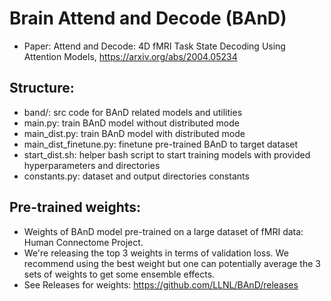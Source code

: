 # Brain Attend and Decode (BAnD)
- Paper: Attend and Decode: 4D fMRI Task State Decoding Using Attention Models, https://arxiv.org/abs/2004.05234

## Structure:
- band/: src code for BAnD related models and utilities
- main.py: train BAnD model without distributed mode
- main_dist.py: train BAnD model with distributed mode
- main_dist_finetune.py: finetune pre-trained BAnD to target dataset
- start_dist.sh: helper bash script to start training models with provided hyperparameters and directories
- constants.py: dataset and output directories constants

## Pre-trained weights:
- Weights of BAnD model pre-trained on a large dataset of fMRI data: Human Connectome Project.
- We're releasing the top 3 weights in terms of validation loss. We recommend using the best weight but one can potentially average the 3 sets of weights to get some ensemble effects.
- See Releases for weights: https://github.com/LLNL/BAnD/releases
